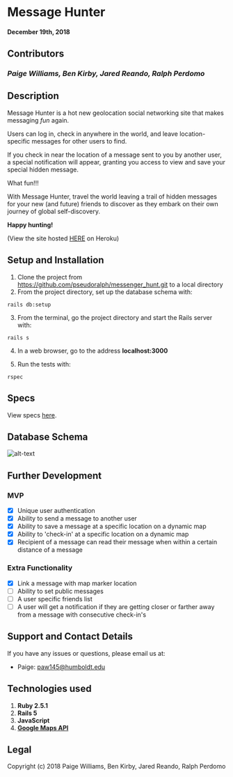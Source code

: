 # Message Hunter

#### December 19th, 2018

## Contributors

### _Paige Williams, Ben Kirby, Jared Reando, Ralph Perdomo_

## Description

Message Hunter is a hot new geolocation social networking site that makes messaging _fun_ again.

Users can log in, check in anywhere in the world, and leave location-specific messages for other users to find.

If you check in near the location of a message sent to you by another user, a special notification will appear, granting you access to view and save your special hidden message.

What fun!!!

With Message Hunter, travel the world leaving a trail of hidden messages for your new (and future) friends to discover as they embark on their own journey of global self-discovery.

**Happy hunting!**

(View the site hosted [HERE](http://message-hunter.herokuapp.com/) on Heroku)

## Setup and Installation

1. Clone the project from https://github.com/pseudoralph/messenger_hunt.git to a local directory
2. From the project directory, set up the database schema with:
 ```console
rails db:setup
```

3. From the terminal, go the project directory and start the Rails server with:
```console
rails s
```
4. In a web browser, go to the address **localhost:3000**

5. Run the tests with:
```console
rspec
```

## Specs  

View specs [here](https://github.com/pseudoralph/messenger_hunt/tree/master/spec).

## Database Schema

![alt-text](https://github.com/pseudoralph/messenger_hunt/blob/master/public/db_schema.png)

## Further Development

  ### MVP
  - [x] Unique user authentication
  - [x] Ability to send a message to another user
  - [x] Ability to save a message at a specific location on a dynamic map
  - [x] Ability to 'check-in' at a specific location on a dynamic map
  - [x] Recipient of a message can read their message when within a certain distance of a message

  ### Extra Functionality
  - [x] Link a message with map marker location
  - [ ] Ability to set public messages
  - [ ] A user specific friends list
  - [ ] A user will get a notification if they are getting closer or farther away from a message with consecutive check-in's

## Support and Contact Details

If you have any issues or questions, please email us at:
  - Paige: paw145@humboldt.edu


## Technologies used

1. **Ruby 2.5.1**
2. **Rails 5**
3. **JavaScript**
4. [**Google Maps API**](https://developers.google.com/maps/documentation/javascript/tutorial)

## Legal

Copyright (c) 2018 Paige Williams, Ben Kirby, Jared Reando, Ralph Perdomo
